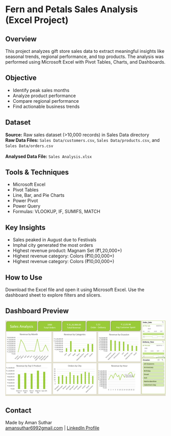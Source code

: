 <!DOCTYPE html>
<head>
<body>

  <h1>Fern and Petals Sales Analysis (Excel Project)</h1>

  <div class="section">
    <h2> Overview</h2>
    <p>This project analyzes gift store sales data to extract meaningful insights like seasonal trends, regional performance, and top products. The analysis was performed using Microsoft Excel with Pivot Tables, Charts, and Dashboards.</p>
  </div>

  <div class="section">
    <h2>Objective</h2>
    <ul>
      <li>Identify peak sales months</li>
      <li>Analyze product performance</li>
      <li>Compare regional performance</li>
      <li>Find actionable business trends</li>
    </ul>
  </div>

  <div class="section">
    <h2> Dataset</h2>
    <p><strong>Source:</strong> Raw sales dataset (>10,000 records) in Sales Data directory<br>
    <strong>Raw Data Files:</strong> 
    <code>Sales Data/customers.csv</code>, 
    <code>Sales Data/products.csv</code>, and 
    <code>Sales Data/orders.csv</code>
      <br> <br>
    <strong>Analysed Data File:</strong> 
    <code>Sales Analysis.xlsx</code>
    </p>
  </div>

  </div>

  <div class="section">
    <h2> Tools & Techniques</h2>
    <ul>
      <li>Microsoft Excel</li>
      <li>Pivot Tables</li>
      <li>Line, Bar, and Pie Charts</li>
      <li>Power Pivot</li>
      <li>Power Query</li>
      <li>Formulas: VLOOKUP, IF, SUMIFS, MATCH</li>
    </ul>
  </div>

  <div class="section">
    <h2> Key Insights</h2>
    <ul>
      <li>Sales peaked in August due to Festivals</li>
      <li>Imphal city generated the most orders</li>
      <li>Highest revenue product: Magnam Set (₹1,20,000+)</li>
      <li>Highest revenue category: Colors (₹10,00,000+)</li>
      <li>Highest revenue category: Colors (₹10,00,000+)</li>
    </ul>
  </div>

  <div class="section">
    <h2>How to Use</h2>
    <p>Download the Excel file and open it using Microsoft Excel. Use the dashboard sheet to explore filters and slicers.</p>
  </div>

  <div class="section">
    <h2> Dashboard Preview</h2>
    <img src="Dashboard.png" alt="Dashboard Screenshot">
  </div>

  <div class="section">
    <h2> Contact</h2>
    <p>Made by Aman Suthar<br>
    <a href="mailto:amansuthar699@gmail.com">amansuthar6992gmail.com</a> |
    <a href="https://www.linkedin.com/in/aman-suthar-01aa65217/">LinkedIn Profile</a></p>
  </div>

</body>
</html>
